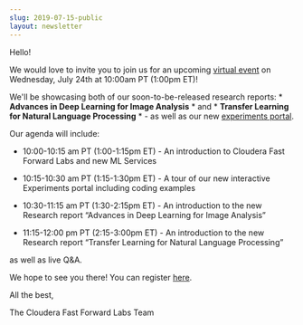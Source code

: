 ```yaml
---
slug: 2019-07-15-public
layout: newsletter
---
```


Hello!  

We would love to invite you to join us for an upcoming [virtual event](https://www.cloudera.com/about/events/webinars/cffl-virtual-event-7-2019.html?utm_medium=email&utm_source=newsletter&utm_campaign=ml&src=newsletter&cid=7012H000001l3VK&utm_content=FFL_Showcase_Organic_AMER_Webinar_2019-07-24) on Wednesday, July 24th at 10:00am PT (1:00pm ET)!

We'll be showcasing both of our soon-to-be-released research reports: * **Advances in Deep Learning for Image Analysis** * and * **Transfer Learning for Natural Language Processing** * - as well as our new [experiments portal](https://experiments.fastforwardlabs.com/). 

Our agenda will include:

* 10:00-10:15 am PT (1:00-1:15pm ET) - An introduction to Cloudera Fast Forward Labs and new ML Services

* 10:15-10:30 am PT (1:15-1:30pm ET) - A tour of our new interactive Experiments portal including coding examples

* 10:30-11:15 am PT (1:30-2:15pm ET) - An introduction to the new Research report “Advances in Deep Learning for Image Analysis” 

* 11:15-12:00 pm PT (2:15-3:00pm ET) - An introduction to the new Research report “Transfer Learning for Natural Language Processing”

as well as live Q&A.

We hope to see you there!  You can register [here](https://www.cloudera.com/about/events/webinars/cffl-virtual-event-7-2019.html?utm_medium=email&utm_source=newsletter&utm_campaign=ml&src=newsletter&cid=7012H000001l3VK&utm_content=FFL_Showcase_Organic_AMER_Webinar_2019-07-24).

All the best,

The Cloudera Fast Forward Labs Team